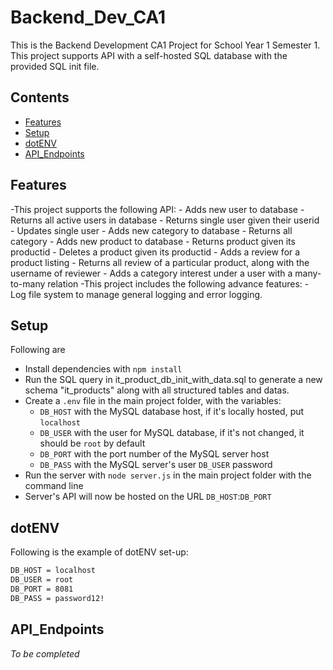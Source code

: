# Backend_Dev_CA1

This is the Backend Development CA1 Project for School Year 1 Semester 1.
This project supports API with a self-hosted SQL database with the provided SQL init file.

## Contents

- [Features](#Features)
- [Setup](#Setup)
- [dotENV](#dotENV)
- [API_Endpoints](#API_Endpoints)

## Features

-This project supports the following API:
    - Adds new user to database
    - Returns all active users in database
    - Returns single user given their userid
    - Updates single user 
    - Adds new category to database
    - Returns all category
    - Adds new product to database
    - Returns product given its productid
    - Deletes a product given its productid
    - Adds a review for a product listing
    - Returns all review of a particular product, along with the username of reviewer
    - Adds a category interest under a user with a many-to-many relation
-This project includes the following advance features:
    - Log file system to manage general logging and error logging.

## Setup

Following are 
- Install dependencies with `npm install`
- Run the SQL query in it_product_db_init_with_data.sql to generate a new schema "it_products" along with all structured tables and datas.
- Create a `.env` file in the main project folder, with the variables: 
    - `DB_HOST` with the MySQL database host, if it's locally hosted, put `localhost`
    - `DB_USER` with the user for MySQL database, if it's not changed, it should be `root` by default
    - `DB_PORT` with the port number of the MySQL server host
    - `DB_PASS` with the MySQL server's user `DB_USER` password
- Run the server with `node server.js` in the main project folder with the command line
- Server's API will now be hosted on the URL `DB_HOST`:`DB_PORT`

## dotENV

Following is the example of dotENV set-up:
```sh
DB_HOST = localhost
DB_USER = root
DB_PORT = 8081
DB_PASS = password12!
```

## API_Endpoints

_To be completed_